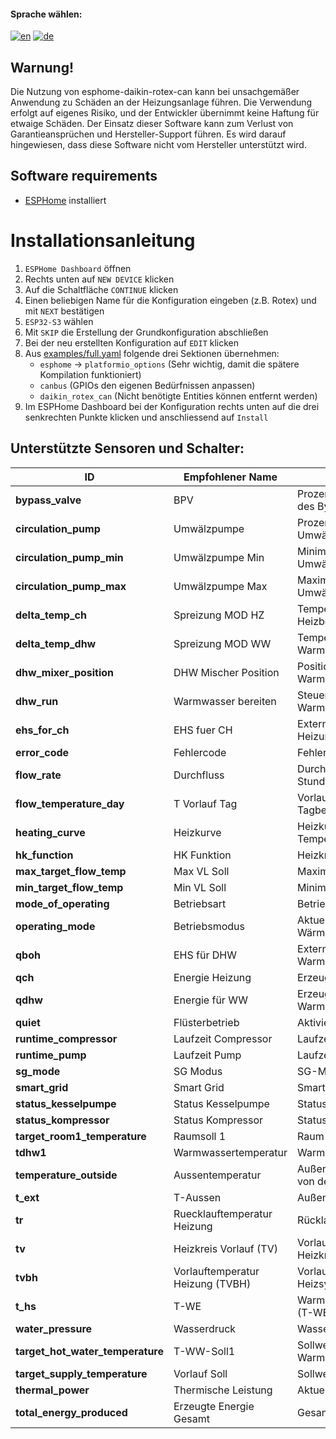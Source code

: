 #### Sprache wählen:
[![en](https://img.shields.io/badge/lang-en-red.svg)](README.en.md)
[![de](https://img.shields.io/badge/lang-de-blue.svg)](README.md)

## Warnung!

Die Nutzung von esphome-daikin-rotex-can kann bei unsachgemäßer Anwendung zu Schäden an der Heizungsanlage führen.
Die Verwendung erfolgt auf eigenes Risiko, und der Entwickler übernimmt keine Haftung für etwaige Schäden.
Der Einsatz dieser Software kann zum Verlust von Garantieansprüchen und Hersteller-Support führen.
Es wird darauf hingewiesen, dass diese Software nicht vom Hersteller unterstützt wird.

## Software requirements
 * [ESPHome](https://esphome.io/) installiert

# Installationsanleitung

1. `ESPHome Dashboard` öffnen
2. Rechts unten auf `NEW DEVICE` klicken
3. Auf die Schaltfläche `CONTINUE` klicken
4. Einen beliebigen Name für die Konfiguration eingeben (z.B. Rotex) und mit `NEXT` bestätigen
5. `ESP32-S3` wählen
6. Mit `SKIP` die Erstellung der Grundkonfiguration abschließen
7. Bei der neu erstellten Konfiguration auf `EDIT` klicken
8. Aus [examples/full.yaml](examples/full.yaml) folgende drei Sektionen übernehmen:
    - `esphome` → `platformio_options` (Sehr wichtig, damit die spätere Kompilation funktioniert)
    - `canbus` (GPIOs den eigenen Bedürfnissen anpassen)
    - `daikin_rotex_can` (Nicht benötigte Entities können entfernt werden)
9. Im ESPHome Dashboard bei der Konfiguration rechts unten auf die drei senkrechten Punkte klicken und anschliessend auf `Install`


Unterstützte Sensoren und Schalter:
------------------------

|ID                              |Empfohlener Name                  |Beschreibubg                                     |
|---                             |---                               |---                                              |
|**bypass_valve**                |BPV                               |Prozentuale Öffnungsstellung des Bypass-Ventils  |
|**circulation_pump**            |Umwälzpumpe                       |Prozentuale Betriebsleistung der Umwälzpumpe     |
|**circulation_pump_min**        |Umwälzpumpe Min                   |Minimale Betriebsstufe der Umwälzpumpe           |
|**circulation_pump_max**        |Umwälzpumpe Max                   |Maximale Betriebsstufe der Umwälzpumpe           |
|**delta_temp_ch**               |Spreizung MOD HZ                  |Temperaturdifferenz im Heizbetrieb               |
|**delta_temp_dhw**              |Spreizung MOD WW                  |Temperaturdifferenz bei der Warmwasserbereitung  |
|**dhw_mixer_position**          |DHW Mischer Position              |Position des Warmwassermischers                  |
|**dhw_run**                     |Warmwasser bereiten               |Steuerung zur Aktivierung der Warmwasserbereitung|
|**ehs_for_ch**                  |EHS fuer CH                       |Externes Heizsystem für die Heizung              |
|**error_code**                  |Fehlercode                        |Fehlercode und Beschreibung                      |
|**flow_rate**                   |Durchfluss                        |Durchflussmenge in Litern pro Stunde             |
|**flow_temperature_day**        |T Vorlauf Tag                     |Vorlauftemperatur für den Tagbetrieb             |
|**heating_curve**               |Heizkurve                         |Heizkurve zur Temperaturregelung                 |
|**hk_function**                 |HK Funktion                       |Heizkreisfunktion                                |
|**max_target_flow_temp**        |Max VL Soll                       |Maximale Vorlauftemperatur                       |
|**min_target_flow_temp**        |Min VL Soll                       |Minimale Vorlauftemperatur                       |
|**mode_of_operating**           |Betriebsart                       |Betriebsart der Wärmepumpe                       |
|**operating_mode**              |Betriebsmodus                     |Aktueller Betriebsmodus der Wärmepumpe           |
|**qboh**                        |EHS für DHW                       |Externes Heizsystem für die Warmwasserbereitung  |
|**qch**                         |Energie Heizung                   |Erzeugte Heizenergie                             |
|**qdhw**                        |Energie für WW                    |Erzeugte Energie für Warmwasser                  |
|**quiet**                       |Flüsterbetrieb                    |Aktivierung des Flüsterbetriebs                  |
|**runtime_compressor**          |Laufzeit Compressor               |Laufzeit des Kompressors                         |
|**runtime_pump**                |Laufzeit Pump                     |Laufzeit der Pumpe                               |
|**sg_mode**                     |SG Modus                          |SG-Modus                                         |
|**smart_grid**                  |Smart Grid                        |Smart-Grid-Funktion                              |
|**status_kesselpumpe**          |Status Kesselpumpe                |Status der Kesselpumpe                           |
|**status_kompressor**           |Status Kompressor                 |Status des Kompressors                           |
|**target_room1_temperature**    |Raumsoll 1                        |Raum-Soll Temperatur                             |
|**tdhw1**                       |Warmwassertemperatur              |Warmwassertemperatur                             |
|**temperature_outside**         |Aussentemperatur                  |Außentemperatur, gemessen von der Außeneinheit   |
|**t_ext**                       |T-Aussen                          |Außentemperatur.                                 |
|**tr**                          |Ruecklauftemperatur Heizung       |Rücklauftemperatur der Heizung                   |
|**tv**                          |Heizkreis Vorlauf (TV)            |Vorlauftemperatur des Heizkreises                |
|**tvbh**                        |Vorlauftemperatur Heizung (TVBH)  |Vorlauftemperatur des Heizsystems                |
|**t_hs**                        |T-WE                              |Warmwassererzeugertemperatur (T-WE)              |
|**water_pressure**              |Wasserdruck                       |Wasserdruck des Systems                          |
|**target_hot_water_temperature**|T-WW-Soll1                        |Sollwert für die Warmwassertemperatur            |
|**target_supply_temperature**   |Vorlauf Soll                      |Sollwert der Vorlauftemperatur                   |
|**thermal_power**               |Thermische Leistung               |Aktuelle thermische Leistung                     |
|**total_energy_produced**       |Erzeugte Energie Gesamt           |Gesamt erzeugte Energie                          |

